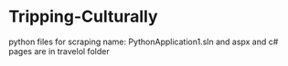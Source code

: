 # Tripping-Culturally
python files for scraping name: PythonApplication1.sln
and aspx and c# pages are in travelol folder
